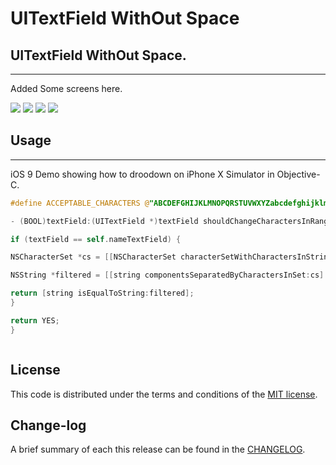 
UITextField WithOut Space
=========

## UITextField WithOut Space.
------------
 Added Some screens here.
 
![](https://github.com/pawankv89/UITextFieldWithOutSpace/blob/master/Screens/1.png)
![](https://github.com/pawankv89/UITextFieldWithOutSpace/blob/master/Screens/2.png)
![](https://github.com/pawankv89/UITextFieldWithOutSpace/blob/master/Screens/3.png)
![](https://github.com/pawankv89/UITextFieldWithOutSpace/blob/master/Screens/4.png)

## Usage
------------
 iOS 9 Demo showing how to droodown on iPhone X Simulator in  Objective-C.


```objective-c
#define ACCEPTABLE_CHARACTERS @"ABCDEFGHIJKLMNOPQRSTUVWXYZabcdefghijklmnopqrstuvwxyz0123456789@_."

- (BOOL)textField:(UITextField *)textField shouldChangeCharactersInRange:(NSRange)range replacementString:(NSString *)string  {

if (textField == self.nameTextField) {

NSCharacterSet *cs = [[NSCharacterSet characterSetWithCharactersInString:ACCEPTABLE_CHARACTERS] invertedSet];

NSString *filtered = [[string componentsSeparatedByCharactersInSet:cs] componentsJoinedByString:@""];

return [string isEqualToString:filtered];
}

return YES;
}


```

```objective-c

```

## License

This code is distributed under the terms and conditions of the [MIT license](LICENSE).

## Change-log

A brief summary of each this release can be found in the [CHANGELOG](CHANGELOG.mdown). 
